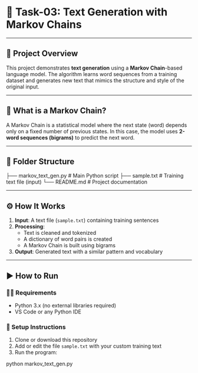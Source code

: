 # 🚀 Task-03: Text Generation with Markov Chains
---

## 📌 Project Overview

This project demonstrates **text generation** using a **Markov Chain**-based language model. The algorithm learns word sequences from a training dataset and generates new text that mimics the structure and style of the original input.

---

## 🧠 What is a Markov Chain?

A Markov Chain is a statistical model where the next state (word) depends only on a fixed number of previous states. In this case, the model uses **2-word sequences (bigrams)** to predict the next word.

---

## 📁 Folder Structure

├── markov_text_gen.py # Main Python script
├── sample.txt # Training text file (input)
└── README.md # Project documentation


---

## ⚙️ How It Works

1. **Input**: A text file (`sample.txt`) containing training sentences
2. **Processing**:
   - Text is cleaned and tokenized
   - A dictionary of word pairs is created
   - A Markov Chain is built using bigrams
3. **Output**: Generated text with a similar pattern and vocabulary

---

## ▶️ How to Run

### 🧑‍💻 Requirements
- Python 3.x (no external libraries required)
- VS Code or any Python IDE

### 🔧 Setup Instructions

1. Clone or download this repository
2. Add or edit the file `sample.txt` with your custom training text
3. Run the program:

python markov_text_gen.py
